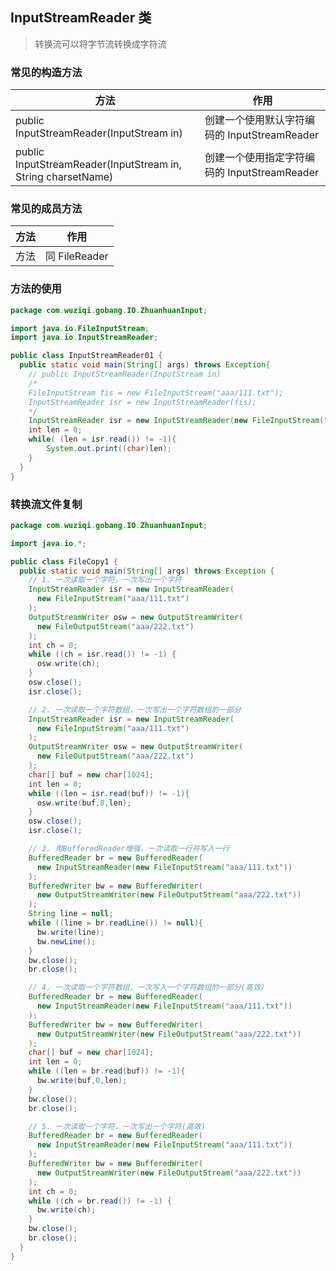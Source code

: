 ## InputStreamReader 类

> 转换流可以将字节流转换成字符流

### 常见的构造方法

| 方法                                                         | 作用                                         |
| ------------------------------------------------------------ | -------------------------------------------- |
| public InputStreamReader(InputStream in)                     | 创建一个使用默认字符编码的 InputStreamReader |
| public InputStreamReader(InputStream in, String charsetName) | 创建一个使用指定字符编码的 InputStreamReader |

### 常见的成员方法

| 方法 | 作用                                                                                               |
| ---- | -------------------------------------------------------------------------------------------------- |
| 方法 | <RouteLink to="/admin/Java/Java常用Api/IO流/字符流/写入/FileReader类.md">同 FileReader</RouteLink> |

### 方法的使用

```java
package com.wuziqi.gobang.IO.ZhuanhuanInput;

import java.io.FileInputStream;
import java.io.InputStreamReader;

public class InputStreamReader01 {
  public static void main(String[] args) throws Exception{
    // public InputStreamReader(InputStream in)
    /*
    FileInputStream fis = new FileInputStream("aaa/111.txt");
    InputStreamReader isr = new InputStreamReader(fis);
    */
    InputStreamReader isr = new InputStreamReader(new FileInputStream("aaa/111.txt"));
    int len = 0;
    while( (len = isr.read()) != -1){
        System.out.print((char)len);
    }
  }
}
```

### 转换流文件复制

```java
package com.wuziqi.gobang.IO.ZhuanhuanInput;

import java.io.*;

public class FileCopy1 {
  public static void main(String[] args) throws Exception {
    // 1. 一次读取一个字符，一次写出一个字符
    InputStreamReader isr = new InputStreamReader(
      new FileInputStream("aaa/111.txt")
    );
    OutputStreamWriter osw = new OutputStreamWriter(
      new FileOutputStream("aaa/222.txt")
    );
    int ch = 0;
    while ((ch = isr.read()) != -1) {
      osw.write(ch);
    }
    osw.close();
    isr.close();

    // 2. 一次读取一个字符数组，一次写出一个字符数组的一部分
    InputStreamReader isr = new InputStreamReader(
      new FileInputStream("aaa/111.txt")
    );
    OutputStreamWriter osw = new OutputStreamWriter(
      new FileOutputStream("aaa/222.txt")
    );
    char[] buf = new char[1024];
    int len = 0;
    while ((len = isr.read(buf)) != -1){
      osw.write(buf,0,len);
    }
    osw.close();
    isr.close();

    // 3. 用BufferedReader增强，一次读取一行并写入一行
    BufferedReader br = new BufferedReader(
      new InputStreamReader(new FileInputStream("aaa/111.txt"))
    );
    BufferedWriter bw = new BufferedWriter(
      new OutputStreamWriter(new FileOutputStream("aaa/222.txt"))
    );
    String line = null;
    while ((line = br.readLine()) != null){
      bw.write(line);
      bw.newLine();
    }
    bw.close();
    br.close();

    // 4. 一次读取一个字符数组，一次写入一个字符数组的一部分(高效)
    BufferedReader br = new BufferedReader(
      new InputStreamReader(new FileInputStream("aaa/111.txt"))
    );
    BufferedWriter bw = new BufferedWriter(
      new OutputStreamWriter(new FileOutputStream("aaa/222.txt"))
    );
    char[] buf = new char[1024];
    int len = 0;
    while ((len = br.read(buf)) != -1){
      bw.write(buf,0,len);
    }
    bw.close();
    br.close();

    // 5. 一次读取一个字符，一次写出一个字符(高效)
    BufferedReader br = new BufferedReader(
      new InputStreamReader(new FileInputStream("aaa/111.txt"))
    );
    BufferedWriter bw = new BufferedWriter(
      new OutputStreamWriter(new FileOutputStream("aaa/222.txt"))
    );
    int ch = 0;
    while ((ch = br.read()) != -1) {
      bw.write(ch);
    }
    bw.close();
    br.close();
  }
}
```

